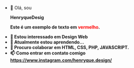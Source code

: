 - 👋 Olá, sou <p> <b>HenryqueDesig <p>Este é um exemplo de texto em <span style="color: red;">vermelho</span>.</p><b/>
- 👀 Estou interessado em Design Web
- 🌱 Atualmente estou aprendendo...
- 💞️ Procuro colaborar em HTML, CSS, PHP, JAVASCRIPT.
- 📫 Como entrar em contato comigo <a>https://www.instagram.com/henryque.design/<a/>

